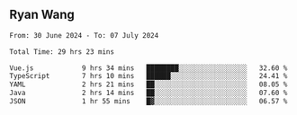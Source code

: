 ## Ryan Wang

<!--START_SECTION:waka-->

```txt
From: 30 June 2024 - To: 07 July 2024

Total Time: 29 hrs 23 mins

Vue.js            9 hrs 34 mins   ████████░░░░░░░░░░░░░░░░░   32.60 %
TypeScript        7 hrs 10 mins   ██████░░░░░░░░░░░░░░░░░░░   24.41 %
YAML              2 hrs 21 mins   ██░░░░░░░░░░░░░░░░░░░░░░░   08.05 %
Java              2 hrs 14 mins   ██░░░░░░░░░░░░░░░░░░░░░░░   07.60 %
JSON              1 hr 55 mins    █▓░░░░░░░░░░░░░░░░░░░░░░░   06.57 %
```

<!--END_SECTION:waka-->

